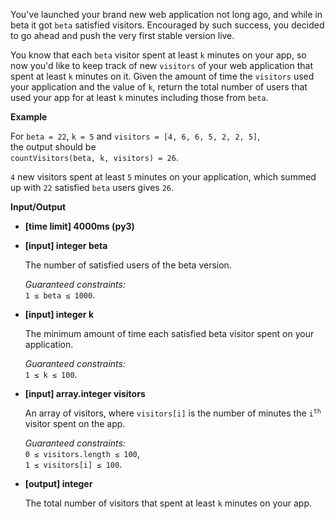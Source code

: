 <div class="markdown"><p>You've launched your brand new web application not long ago, and while in beta it got <code>beta</code> satisfied visitors. Encouraged by such success, you decided to go ahead and push the very first stable version live.</p>
<p>You know that each <code>beta</code> visitor spent at least <code>k</code> minutes on your app, so now you'd like to keep track of new <code>visitors</code> of your web application that spent at least <code>k</code> minutes on it. Given the amount of time the <code>visitors</code> used your application and the value of <code>k</code>, return the total number of users that used your app for at least <code>k</code> minutes including those from <code>beta</code>.</p>
<p><strong>Example</strong></p>
<p>For <code>beta = 22</code>, <code>k = 5</code> and <code>visitors = [4, 6, 6, 5, 2, 2, 5]</code>,<br>
the output should be<br>
<code>countVisitors(beta, k, visitors) = 26</code>.</p>
<p><code>4</code> new visitors spent at least <code>5</code> minutes on your application, which summed up with <code>22</code> satisfied <code>beta</code> users gives <code>26</code>.</p>
<p><strong>Input/Output</strong></p>
<ul>
<li><strong>[time limit] 4000ms (py3)</strong></li>
</ul>
<ul>
<li>
<p><strong>[input] integer beta</strong></p>
<p>The number of satisfied users of the beta version.</p>
<p><em>Guaranteed constraints:</em><br>
<code>1 ≤ beta ≤ 1000</code>.</p>
</li>
<li>
<p><strong>[input] integer k</strong></p>
<p>The minimum amount of time each satisfied beta visitor spent on your application.</p>
<p><em>Guaranteed constraints:</em><br>
<code>1 ≤ k ≤ 100</code>.</p>
</li>
<li>
<p><strong>[input] array.integer visitors</strong></p>
<p>An array of visitors, where <code>visitors[i]</code> is the number of minutes the <code>i<sup>th</sup></code> visitor spent on the app.</p>
<p><em>Guaranteed constraints:</em><br>
<code>0 ≤ visitors.length ≤ 100</code>,<br>
<code>1 ≤ visitors[i] ≤ 100</code>.</p>
</li>
<li>
<p><strong>[output] integer</strong></p>
<p>The total number of visitors that spent at least <code>k</code> minutes on your app.</p>
</li>
</ul>
</div>